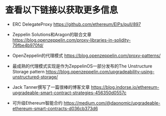 # 查看以下链接以获取更多信息

- ERC DelegateProxy
https://github.com/ethereum/EIPs/pull/897

- Zeppelin Solutions和Aragon的联合文章
https://blog.openzeppelin.com/proxy-libraries-in-solidity-79fbe4b970fd/

- OpenZeppelin的代理模式
https://blog.openzeppelin.com/proxy-patterns/

- 最成熟的代理模式实现是作为ZeppelinOS一部分发布的The Unstructure Storage pattern
https://blog.openzeppelin.com/upgradeability-using-unstructured-storage/

- Jack Tanner撰写了一篇很棒的博客文章
https://blog.indorse.io/ethereum-upgradeable-smart-contract-strategies-456350d0557c

- 可升级Ethereum智能合约
https://medium.com/@daonomic/upgradeable-ethereum-smart-contracts-d036cb373d6